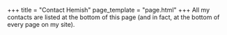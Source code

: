 +++
title = "Contact Hemish"
page_template = "page.html"
+++
All my contacts are listed at the bottom of this page (and in fact, at the bottom of every page on my site).
